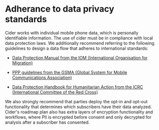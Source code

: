 # Adherance to data privacy standards

Cider works with  individual mobile phone data, which is personally identifiable information. The use of cider must be in compliance with local data protection laws. We additionally recommend referring to the following guidelines to design a data flow that adheres to international standards:

- [Data Protection Manual from the IOM (International Organisation for Migration)](https://www.google.com/url?q=https://publications.iom.int/books/iom-data-protection-manual&sa=D&source=editors&ust=1633755101445000&usg=AOvVaw14AneDHPkaqvfhGa12IaPj)

- [PPP guidelines from the GSMA (Global System for Mobile Communications Association)](https://www.gsma.com/mobilefordevelopment/wp-content/uploads/2021/07/Innovative-Data-for-Urban-Planning-Opportunities-and-Challenges-Associated-with-Public-Private-Data-Partnerships-SPREADS.pdf)

- [Data Protection Handbook for Humanitarian Action from the ICRC (International Committee of the Red Cross)](https://www.icrc.org/en/data-protection-humanitarian-action-handbook)

We also strongly recommend that parties deploy the opt-in and opt-out functionality that determines which subscribers have their data analyzed. Cider's roadmap plan also has extra layers of encryption functionality and workflows, where PII is encrypted before consent and only decrypted for analysis after a subscriber has consented. 
